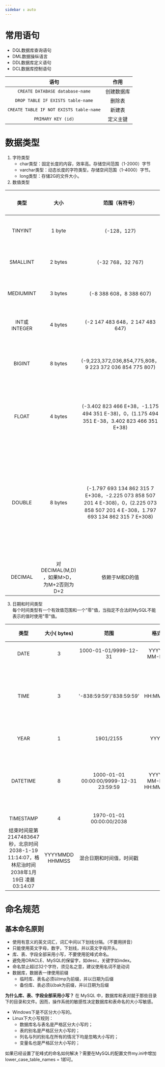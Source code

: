 ```yaml
---
sidebar : auto
---
```

# 常用语句

* DQL数据库查询语句
* DML数据操纵语言
* DDL数据库定义语句
* DCL数据库控制语句


| 语句 | 作用 |
| :----: | :----: |
`CREATE DATABASE database-name` | 创建数据库
`DROP TABLE IF EXISTS table-name`|删除表
`CREATE TABLE IF NOT EXISTS table-name`|新建表
`PRIMARY KEY (id)`|定义主键






# 数据类型

1. 字符类型
    * char类型：固定长度的内容，效率高。存储空间范围（1-2000）字节
    * varchar类型：动态长度的字符类型，存储空间范围（1-4000）字节。
    * long类型：存储2G的文件大小。
2. 数值类型

| 类型 | 大小 | 范围（有符号）| 范围（无符号）| 用途 |
|:----:| :----:| :----:| :----:| :----: |
| TINYINT | 1 byte | (-128，127) | (0，255) | 小整数值|
| SMALLINT | 2 bytes | (-32 768，32 767) | (0，65 535) | 大整数值
| MEDIUMINT | 3 bytes | (-8 388 608，8 388 607) | (0，16 777 215) | 大整数值 |
| INT或INTEGER | 4 bytes | (-2 147 483 648，2 147 483 647) | (0，4 294 967 295) | 大整数值|
| BIGINT | 8 bytes | (-9,223,372,036,854,775,808，9 223 372 036 854 775 807) | (0，18 446 744 073 709 551 615) | 极大整数值
| FLOAT | 4 bytes | (-3.402 823 466 E+38，-1.175 494 351 E-38)，0，(1.175 494 351 E-38，3.402 823 466 351 E+38) | 0，(1.175 494 351 E-38，3.402 823 466 E+38) | 单精度,浮点数值|
| DOUBLE | 8 bytes | (-1.797 693 134 862 315 7 E+308，-2.225 073 858 507 201 4 E-308)，0，(2.225 073 858 507 201 4 E-308，1.797 693 134 862 315 7 E+308) | 0，(2.225 073 858 507 201 4 E-308，1.797 693 134 862 315 7 E+308)	双精度,浮点数值 |
| DECIMAL | 对DECIMAL(M,D) ，如果M>D，为M+2否则为D+2 | 依赖于M和D的值 | 依赖于M和D的值 | 小数值 |

3. 日期和时间类型  
每个时间类型有一个有效值范围和一个"零"值，当指定不合法的MySQL不能表示的值时使用"零"值。

| 类型 | 大小( bytes) | 范围 | 格式 | 用途 |
| :----: | :----: | :----: | :----: | :----: |
| DATE | 3 | 1000-01-01/9999-12-31 | YYYY-MM-DD | 日期值 |
| TIME | 3 | '-838:59:59'/'838:59:59' | HH:MM:SS | 时间值或持续时间
| YEAR | 1 | 1901/2155 | YYYY | 年份值
| DATETIME | 8 | 1000-01-01 00:00:00/9999-12-31 23:59:59 | YYYY-MM-DD HH:MM:SS | 混合日期和时间值
| TIMESTAMP | 4 | 1970-01-01 00:00:00/2038
结束时间是第 2147483647 秒，北京时间 2038-1-19 11:14:07，格林尼治时间 2038年1月19日 凌晨 03:14:07 | YYYYMMDD HHMMSS | 混合日期和时间值，时间戳


# 命名规范
## 基本命名原则
* 使用有意义的英文词汇，词汇中间以下划线分隔。（不要用拼音）
* 只能使用英文字母，数字，下划线，并以英文字母开头。
* 库、表、字段全部采用小写，不要使用驼峰式命名。
* 避免用ORACLE、MySQL的保留字，如desc，关键字如index。
* 命名禁止超过32个字符，须见名之意，建议使用名词不是动词
* 数据库，数据表一律使用前缀
    * 临时库、表名必须以tmp为前缀，并以日期为后缀
    * 备份库、表必须以bak为前缀，并以日期为后缀

**为什么库、表、字段全部采用小写？**
在 MySQL 中，数据库和表对就于那些目录下的目录和文件。因而，操作系统的敏感性决定数据库和表命名的大小写敏感。

* Windows下是不区分大小写的。
* Linux下大小写规则：
    * 数据库名与表名是严格区分大小写的；
    * 表的别名是严格区分大小写的；
    * 列名与列的别名在所有的情况下均是忽略大小写的；
    * 变量名也是严格区分大小写的；

如果已经设置了驼峰式的命名如何解决？需要在MySQL的配置文件my.ini中增加 lower_case_table_names = 1即可。
